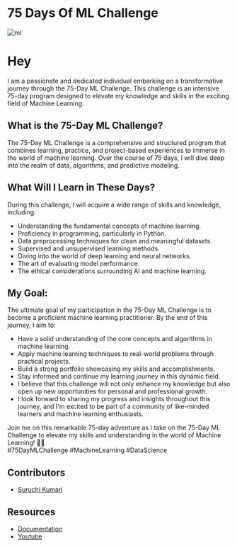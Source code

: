 # 75 Days Of ML Challenge
![ml](https://github.com/yadhuwanshirahulr/75-Days-of-ML-Challenge/assets/81252848/04e91b29-17b3-45cd-b8eb-d8f2d8d19979)

# Hey
I am a passionate and dedicated individual embarking on a transformative journey through the 75-Day ML Challenge. This challenge is an intensive 75-day program designed to elevate my knowledge and skills in the exciting field of Machine Learning.

## What is the 75-Day ML Challenge?
The 75-Day ML Challenge is a comprehensive and structured program that combines learning, practice, and project-based experiences to immerse  in the world of machine learning. Over the course of 75 days, I will dive deep into the realm of data, algorithms, and predictive modeling.

## What Will I Learn in These Days?
During this challenge, I will acquire a wide range of skills and knowledge, including:   <br>

- Understanding the fundamental concepts of machine learning.<br>
- Proficiency in programming, particularly in Python.<br>
- Data preprocessing techniques for clean and meaningful datasets.<br>
- Supervised and unsupervised learning methods.<br>
- Diving into the world of deep learning and neural networks.<br>
- The art of evaluating model performance.<br>
- The ethical considerations surrounding AI and machine learning.<br>

## My Goal:
The ultimate goal of my participation in the 75-Day ML Challenge is to become a proficient machine learning practitioner. By the end of this journey, I aim to:<br>

- Have a solid understanding of the core concepts and algorithms in machine learning.<br>
- Apply machine learning techniques to real-world problems through practical projects.<br>
- Build a strong portfolio showcasing my skills and accomplishments.<br>
- Stay informed and continue my learning journey in this dynamic field. <br>
- I believe that this challenge will not only enhance my knowledge but also open up new opportunities for personal and professional growth.
- I look forward to sharing my progress and insights throughout this journey, and I'm excited to be part of a community of like-minded learners and machine learning enthusiasts.<br>

Join me on this remarkable 75-day adventure as I take on the 75-Day ML Challenge to elevate my skills and understanding in the world of Machine Learning! 🚀🤖 <br>
#75DayMLChallenge #MachineLearning #DataScience

## Contributors


- [Suruchi Kumari](https://github.com/suruchi574)


## Resources

- [Documentation](https://www.javatpoint.com/machine-learning)
- [Youtube](https://www.youtube.com/playlist?list=PLeo1K3hjS3uvCeTYTeyfe0-rN5r8zn9rw)

